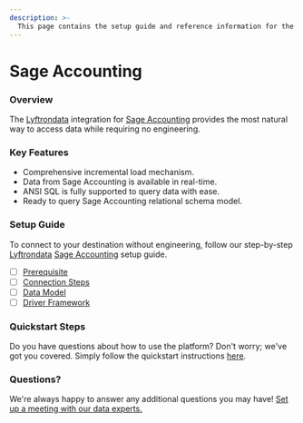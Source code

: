```yaml
---
description: >-
  This page contains the setup guide and reference information for the Sage Accounting source connector.
---
```


# Sage Accounting

### Overview

The [Lyftrondata](https://www.lyftrondata.com/) integration for [Sage Accounting](None) provides the most natural way to access data while requiring no engineering.

### Key Features

* Comprehensive incremental load mechanism.
* Data from Sage Accounting is available in real-time.&#x20;
* ANSI SQL is fully supported to query data with ease.
* Ready to query Sage Accounting relational schema model.

### Setup Guide

To connect to your destination without engineering, follow our step-by-step [Lyftrondata](https://www.lyftrondata.com/)  [Sage Accounting](None) setup guide.

* [ ] [Prerequisite](prerequisite.md)
* [ ] [Connection Steps](connection-steps.md)
* [ ] [Data Model](data-model/erd.md)
* [ ] [Driver Framework](driver-framework/)

### Quickstart Steps

Do you have questions about how to use the platform? Don't worry; we've got you covered. Simply follow the quickstart instructions [here](../README.md).

### Questions? <a href="#questions" id="questions"></a>

We're always happy to answer any additional questions you may have! [Set up a meeting with our data experts.](https://www.lyftrondata.com/book-a-meeting/)

